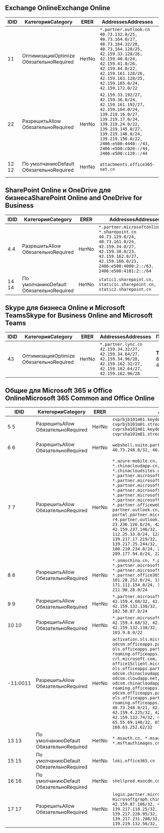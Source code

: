 <!--THIS FILE IS AUTOMATICALLY GENERATED. MANUAL CHANGES WILL BE OVERWRITTEN.-->
<!--Please contact the Office 365 Endpoints team with any questions.-->
<!--China endpoints version 2020033100-->
<!--File generated 2020-06-13 17:00:13.9786-->

## <a name="exchange-online"></a><span data-ttu-id="bb4df-101">Exchange Online</span><span class="sxs-lookup"><span data-stu-id="bb4df-101">Exchange Online</span></span>

<span data-ttu-id="bb4df-102">ID</span><span class="sxs-lookup"><span data-stu-id="bb4df-102">ID</span></span> | <span data-ttu-id="bb4df-103">Категория</span><span class="sxs-lookup"><span data-stu-id="bb4df-103">Category</span></span> | <span data-ttu-id="bb4df-104">ER</span><span class="sxs-lookup"><span data-stu-id="bb4df-104">ER</span></span> | <span data-ttu-id="bb4df-105">Addresses</span><span class="sxs-lookup"><span data-stu-id="bb4df-105">Addresses</span></span> | <span data-ttu-id="bb4df-106">Порты</span><span class="sxs-lookup"><span data-stu-id="bb4df-106">Ports</span></span>
-- | -------------------- | -- | ---------------------------------------------------------------------------------------------------------------------------------------------------------------------------------------------------------------------------------------------- | ------------------------
<span data-ttu-id="bb4df-107">1</span><span class="sxs-lookup"><span data-stu-id="bb4df-107">1</span></span> | <span data-ttu-id="bb4df-108">Оптимизация</span><span class="sxs-lookup"><span data-stu-id="bb4df-108">Optimize</span></span><BR><span data-ttu-id="bb4df-109">Обязательно</span><span class="sxs-lookup"><span data-stu-id="bb4df-109">Required</span></span> | <span data-ttu-id="bb4df-110">Нет</span><span class="sxs-lookup"><span data-stu-id="bb4df-110">No</span></span> | `*.partner.outlook.cn`<BR>`40.73.132.0/25, 40.73.164.0/27, 40.73.164.32/28, 40.73.164.128/25, 42.159.33.128/26, 42.159.40.0/24, 42.159.41.0/26, 42.159.44.0/22, 42.159.161.128/26, 42.159.163.128/25, 42.159.165.0/24, 42.159.172.0/22` | <span data-ttu-id="bb4df-111">**TCP:** 443, 80</span><span class="sxs-lookup"><span data-stu-id="bb4df-111">**TCP:** 443, 80</span></span>
<span data-ttu-id="bb4df-112">2</span><span class="sxs-lookup"><span data-stu-id="bb4df-112">2</span></span> | <span data-ttu-id="bb4df-113">Разрешить</span><span class="sxs-lookup"><span data-stu-id="bb4df-113">Allow</span></span><BR><span data-ttu-id="bb4df-114">Обязательно</span><span class="sxs-lookup"><span data-stu-id="bb4df-114">Required</span></span> | <span data-ttu-id="bb4df-115">Нет</span><span class="sxs-lookup"><span data-stu-id="bb4df-115">No</span></span> | `42.159.33.192/27, 42.159.36.0/24, 42.159.161.192/27, 42.159.164.0/24, 139.219.16.0/27, 139.219.17.0/24, 139.219.24.0/22, 139.219.145.0/27, 139.219.146.0/24, 139.219.156.0/22, 2406:e500:4440::/43, 2406:e500:c020::/44, 2406:e500:c120::/44` | <span data-ttu-id="bb4df-116">**TCP:** 25, 443, 53, 80</span><span class="sxs-lookup"><span data-stu-id="bb4df-116">**TCP:** 25, 443, 53, 80</span></span>
<span data-ttu-id="bb4df-117">12 </span><span class="sxs-lookup"><span data-stu-id="bb4df-117">12</span></span> | <span data-ttu-id="bb4df-118">По умолчанию</span><span class="sxs-lookup"><span data-stu-id="bb4df-118">Default</span></span><BR><span data-ttu-id="bb4df-119">Обязательно</span><span class="sxs-lookup"><span data-stu-id="bb4df-119">Required</span></span> | <span data-ttu-id="bb4df-120">Нет</span><span class="sxs-lookup"><span data-stu-id="bb4df-120">No</span></span> | `attachments.office365-net.cn` | <span data-ttu-id="bb4df-121">**TCP:** 443, 80</span><span class="sxs-lookup"><span data-stu-id="bb4df-121">**TCP:** 443, 80</span></span>

## <a name="sharepoint-online-and-onedrive-for-business"></a><span data-ttu-id="bb4df-122">SharePoint Online и OneDrive для бизнеса</span><span class="sxs-lookup"><span data-stu-id="bb4df-122">SharePoint Online and OneDrive for Business</span></span>

<span data-ttu-id="bb4df-123">ID</span><span class="sxs-lookup"><span data-stu-id="bb4df-123">ID</span></span> | <span data-ttu-id="bb4df-124">Категория</span><span class="sxs-lookup"><span data-stu-id="bb4df-124">Category</span></span> | <span data-ttu-id="bb4df-125">ER</span><span class="sxs-lookup"><span data-stu-id="bb4df-125">ER</span></span> | <span data-ttu-id="bb4df-126">Addresses</span><span class="sxs-lookup"><span data-stu-id="bb4df-126">Addresses</span></span> | <span data-ttu-id="bb4df-127">Порты</span><span class="sxs-lookup"><span data-stu-id="bb4df-127">Ports</span></span>
-- | ------------------- | -- | --------------------------------------------------------------------------------------------------------------------------------------------------------------------------------------------------- | ----------------
<span data-ttu-id="bb4df-128">4 </span><span class="sxs-lookup"><span data-stu-id="bb4df-128">4</span></span> | <span data-ttu-id="bb4df-129">Разрешить</span><span class="sxs-lookup"><span data-stu-id="bb4df-129">Allow</span></span><BR><span data-ttu-id="bb4df-130">Обязательно</span><span class="sxs-lookup"><span data-stu-id="bb4df-130">Required</span></span> | <span data-ttu-id="bb4df-131">Нет</span><span class="sxs-lookup"><span data-stu-id="bb4df-131">No</span></span> | `*.partner.microsoftonline.cn, *.sharepoint.cn`<BR>`40.73.129.0/24, 40.73.161.0/24, 42.159.34.0/27, 42.159.38.0/23, 42.159.162.0/27, 42.159.166.0/23, 2406:e500:4000:2::/63, 2406:e500:4101:2::/64` | <span data-ttu-id="bb4df-132">**TCP:** 443, 80</span><span class="sxs-lookup"><span data-stu-id="bb4df-132">**TCP:** 443, 80</span></span>
<span data-ttu-id="bb4df-133">14 </span><span class="sxs-lookup"><span data-stu-id="bb4df-133">14</span></span> | <span data-ttu-id="bb4df-134">По умолчанию</span><span class="sxs-lookup"><span data-stu-id="bb4df-134">Default</span></span><BR><span data-ttu-id="bb4df-135">Обязательно</span><span class="sxs-lookup"><span data-stu-id="bb4df-135">Required</span></span> | <span data-ttu-id="bb4df-136">Нет</span><span class="sxs-lookup"><span data-stu-id="bb4df-136">No</span></span> | `static1.sharepoint.cn, static1c.sharepoint.cn, static2.sharepoint.cn` | <span data-ttu-id="bb4df-137">**TCP:** 443, 80</span><span class="sxs-lookup"><span data-stu-id="bb4df-137">**TCP:** 443, 80</span></span>

## <a name="skype-for-business-online-and-microsoft-teams"></a><span data-ttu-id="bb4df-138">Skype для бизнеса Online и Microsoft Teams</span><span class="sxs-lookup"><span data-stu-id="bb4df-138">Skype for Business Online and Microsoft Teams</span></span>

<span data-ttu-id="bb4df-139">ID</span><span class="sxs-lookup"><span data-stu-id="bb4df-139">ID</span></span> | <span data-ttu-id="bb4df-140">Категория</span><span class="sxs-lookup"><span data-stu-id="bb4df-140">Category</span></span> | <span data-ttu-id="bb4df-141">ER</span><span class="sxs-lookup"><span data-stu-id="bb4df-141">ER</span></span> | <span data-ttu-id="bb4df-142">Addresses</span><span class="sxs-lookup"><span data-stu-id="bb4df-142">Addresses</span></span> | <span data-ttu-id="bb4df-143">Порты</span><span class="sxs-lookup"><span data-stu-id="bb4df-143">Ports</span></span>
-- | -------------------- | -- | -------------------------------------------------------------------------------------------------------------------------------- | ----------------
<span data-ttu-id="bb4df-144">4</span><span class="sxs-lookup"><span data-stu-id="bb4df-144">3</span></span> | <span data-ttu-id="bb4df-145">Оптимизация</span><span class="sxs-lookup"><span data-stu-id="bb4df-145">Optimize</span></span><BR><span data-ttu-id="bb4df-146">Обязательно</span><span class="sxs-lookup"><span data-stu-id="bb4df-146">Required</span></span> | <span data-ttu-id="bb4df-147">Нет</span><span class="sxs-lookup"><span data-stu-id="bb4df-147">No</span></span> | `*.partner.lync.cn`<BR>`42.159.34.32/27, 42.159.34.64/27, 42.159.34.96/28, 42.159.162.32/27, 42.159.162.64/27, 42.159.162.96/28` | <span data-ttu-id="bb4df-148">**TCP:** 443, 80</span><span class="sxs-lookup"><span data-stu-id="bb4df-148">**TCP:** 443, 80</span></span>

## <a name="microsoft-365-common-and-office-online"></a><span data-ttu-id="bb4df-149">Общие для Microsoft 365 и Office Online</span><span class="sxs-lookup"><span data-stu-id="bb4df-149">Microsoft 365 Common and Office Online</span></span>

<span data-ttu-id="bb4df-150">ID</span><span class="sxs-lookup"><span data-stu-id="bb4df-150">ID</span></span> | <span data-ttu-id="bb4df-151">Категория</span><span class="sxs-lookup"><span data-stu-id="bb4df-151">Category</span></span> | <span data-ttu-id="bb4df-152">ER</span><span class="sxs-lookup"><span data-stu-id="bb4df-152">ER</span></span> | <span data-ttu-id="bb4df-153">Addresses</span><span class="sxs-lookup"><span data-stu-id="bb4df-153">Addresses</span></span> | <span data-ttu-id="bb4df-154">Порты</span><span class="sxs-lookup"><span data-stu-id="bb4df-154">Ports</span></span>
-- | ------------------- | -- | ---------------------------------------------------------------------------------------------------------------------------------------------------------------------------------------------------------------------------------------------------------------------------------------------------------------------------------------------------------------------------------------------------------------------------------------------------------------------------------------------------------------------------------------------------------------------------------------------------------------------------------------------------------------------------------------------------------------------------------------------------------------------------------------------------------------------------------------------------------------------------- | ----------------
<span data-ttu-id="bb4df-155">5 </span><span class="sxs-lookup"><span data-stu-id="bb4df-155">5</span></span> | <span data-ttu-id="bb4df-156">Разрешить</span><span class="sxs-lookup"><span data-stu-id="bb4df-156">Allow</span></span><BR><span data-ttu-id="bb4df-157">Обязательно</span><span class="sxs-lookup"><span data-stu-id="bb4df-157">Required</span></span> | <span data-ttu-id="bb4df-158">Нет</span><span class="sxs-lookup"><span data-stu-id="bb4df-158">No</span></span> | `cvprbjb101m01.keydelivery.mediaservices.chinacloudapi.cn, cvprbjb101m01.streaming.mediaservices.chinacloudapi.cn, cvprsha101m01.keydelivery.mediaservices.chinacloudapi.cn, cvprsha101m01.streaming.mediaservices.chinacloudapi.cn` | <span data-ttu-id="bb4df-159">**TCP:** 443, 80</span><span class="sxs-lookup"><span data-stu-id="bb4df-159">**TCP:** 443, 80</span></span>
<span data-ttu-id="bb4df-160">6 </span><span class="sxs-lookup"><span data-stu-id="bb4df-160">6</span></span> | <span data-ttu-id="bb4df-161">Разрешить</span><span class="sxs-lookup"><span data-stu-id="bb4df-161">Allow</span></span><BR><span data-ttu-id="bb4df-162">Обязательно</span><span class="sxs-lookup"><span data-stu-id="bb4df-162">Required</span></span> | <span data-ttu-id="bb4df-163">Нет</span><span class="sxs-lookup"><span data-stu-id="bb4df-163">No</span></span> | `webshell.suite.partner.microsoftonline.cn`<BR>`40.73.248.8/32, 40.73.252.10/32` | <span data-ttu-id="bb4df-164">**TCP:** 443, 80</span><span class="sxs-lookup"><span data-stu-id="bb4df-164">**TCP:** 443, 80</span></span>
<span data-ttu-id="bb4df-165">7 </span><span class="sxs-lookup"><span data-stu-id="bb4df-165">7</span></span> | <span data-ttu-id="bb4df-166">Разрешить</span><span class="sxs-lookup"><span data-stu-id="bb4df-166">Allow</span></span><BR><span data-ttu-id="bb4df-167">Обязательно</span><span class="sxs-lookup"><span data-stu-id="bb4df-167">Required</span></span> | <span data-ttu-id="bb4df-168">Нет</span><span class="sxs-lookup"><span data-stu-id="bb4df-168">No</span></span> | `*.azure-mobile.cn, *.chinacloudapi.cn, *.chinacloudapp.cn, *.chinacloud-mobile.cn, *.chinacloudsites.cn, *.partner.microsoftonline-m.cn, *.partner.microsoftonline-m.net.cn, *.partner.microsoftonline-m-i.cn, *.partner.microsoftonline-m-i.net.cn, *.partner.microsoftonline-p.net.cn, *.partner.microsoftonline-p-i.cn, *.partner.microsoftonline-p-i.net.cn, *.partner.officewebapps.cn, *.windowsazure.cn, partner.outlook.cn, portal.partner.microsoftonline.cdnsvc.com, r4.partner.outlook.cn`<BR>`23.236.126.0/24, 42.159.224.122/32, 42.159.233.91/32, 42.159.237.146/32, 42.159.238.120/32, 58.68.168.0/24, 112.25.33.0/24, 123.150.49.0/24, 125.65.247.0/24, 139.217.17.219/32, 139.217.19.156/32, 139.217.21.3/32, 139.217.25.244/32, 171.107.84.0/24, 180.210.232.0/24, 180.210.234.0/24, 209.177.86.0/24, 209.177.90.0/24, 209.177.94.0/24, 222.161.226.0/24` | <span data-ttu-id="bb4df-169">**TCP:** 443, 80</span><span class="sxs-lookup"><span data-stu-id="bb4df-169">**TCP:** 443, 80</span></span>
<span data-ttu-id="bb4df-170">8 </span><span class="sxs-lookup"><span data-stu-id="bb4df-170">8</span></span> | <span data-ttu-id="bb4df-171">Разрешить</span><span class="sxs-lookup"><span data-stu-id="bb4df-171">Allow</span></span><BR><span data-ttu-id="bb4df-172">Обязательно</span><span class="sxs-lookup"><span data-stu-id="bb4df-172">Required</span></span> | <span data-ttu-id="bb4df-173">Нет</span><span class="sxs-lookup"><span data-stu-id="bb4df-173">No</span></span> | `*.onmschina.cn, *.partner.microsoftonline.net.cn, *.partner.microsoftonline-i.cn, *.partner.microsoftonline-i.net.cn, *.partner.office365.cn`<BR>`101.28.252.0/24, 115.231.150.0/24, 123.235.32.0/24, 171.111.154.0/24, 175.6.10.0/24, 180.210.229.0/24, 211.90.28.0/24` | <span data-ttu-id="bb4df-174">**TCP:** 443, 80</span><span class="sxs-lookup"><span data-stu-id="bb4df-174">**TCP:** 443, 80</span></span>
<span data-ttu-id="bb4df-175">9 </span><span class="sxs-lookup"><span data-stu-id="bb4df-175">9</span></span> | <span data-ttu-id="bb4df-176">Разрешить</span><span class="sxs-lookup"><span data-stu-id="bb4df-176">Allow</span></span><BR><span data-ttu-id="bb4df-177">Обязательно</span><span class="sxs-lookup"><span data-stu-id="bb4df-177">Required</span></span> | <span data-ttu-id="bb4df-178">Нет</span><span class="sxs-lookup"><span data-stu-id="bb4df-178">No</span></span> | `*.partner.microsoftonline-p.cn`<BR>`42.159.4.68/32, 42.159.4.200/32, 42.159.7.156/32, 42.159.132.138/32, 42.159.133.17/32, 42.159.135.78/32, 182.50.87.0/24` | <span data-ttu-id="bb4df-179">**TCP:** 443, 80</span><span class="sxs-lookup"><span data-stu-id="bb4df-179">**TCP:** 443, 80</span></span>
<span data-ttu-id="bb4df-180">10 </span><span class="sxs-lookup"><span data-stu-id="bb4df-180">10</span></span> | <span data-ttu-id="bb4df-181">Разрешить</span><span class="sxs-lookup"><span data-stu-id="bb4df-181">Allow</span></span><BR><span data-ttu-id="bb4df-182">Обязательно</span><span class="sxs-lookup"><span data-stu-id="bb4df-182">Required</span></span> | <span data-ttu-id="bb4df-183">Нет</span><span class="sxs-lookup"><span data-stu-id="bb4df-183">No</span></span> | `*.partner.microsoftonline.cn`<BR>`42.159.4.68/32, 42.159.4.200/32, 42.159.7.156/32, 42.159.132.138/32, 42.159.133.17/32, 42.159.135.78/32, 103.9.8.0/22` | <span data-ttu-id="bb4df-184">**TCP:** 443, 80</span><span class="sxs-lookup"><span data-stu-id="bb4df-184">**TCP:** 443, 80</span></span>
<span data-ttu-id="bb4df-185">-11:00</span><span class="sxs-lookup"><span data-stu-id="bb4df-185">11</span></span> | <span data-ttu-id="bb4df-186">Разрешить</span><span class="sxs-lookup"><span data-stu-id="bb4df-186">Allow</span></span><BR><span data-ttu-id="bb4df-187">Обязательно</span><span class="sxs-lookup"><span data-stu-id="bb4df-187">Required</span></span> | <span data-ttu-id="bb4df-188">Нет</span><span class="sxs-lookup"><span data-stu-id="bb4df-188">No</span></span> | `activation.sls.microsoft.com, bjb-odcsm.officeapps.partner.office365.cn, bjb-ols.officeapps.partner.office365.cn, bjb-roaming.officeapps.partner.office365.cn, crl.microsoft.com, odc.officeapps.live.com, office15client.microsoft.com, officecdn.microsoft.com, ols.officeapps.partner.office365.cn, osi-prod-bjb01-odcsm.chinacloudapp.cn, osiprod-scus01-odcsm.cloudapp.net, osi-prod-sha01-odcsm.chinacloudapp.cn, roaming.officeapps.partner.office365.cn, sha-odcsm.officeapps.partner.office365.cn, sha-ols.officeapps.partner.office365.cn, sha-roaming.officeapps.partner.office365.cn`<BR>`40.73.248.0/21, 42.159.4.45/32, 42.159.4.50/32, 42.159.4.225/32, 42.159.7.13/32, 42.159.132.73/32, 42.159.132.74/32, 42.159.132.75/32, 65.52.98.231/32, 65.55.69.140/32, 65.55.227.140/32, 70.37.81.47/32, 168.63.252.62/32` | <span data-ttu-id="bb4df-189">**TCP:** 443, 80</span><span class="sxs-lookup"><span data-stu-id="bb4df-189">**TCP:** 443, 80</span></span>
<span data-ttu-id="bb4df-190">13 </span><span class="sxs-lookup"><span data-stu-id="bb4df-190">13</span></span> | <span data-ttu-id="bb4df-191">По умолчанию</span><span class="sxs-lookup"><span data-stu-id="bb4df-191">Default</span></span><BR><span data-ttu-id="bb4df-192">Обязательно</span><span class="sxs-lookup"><span data-stu-id="bb4df-192">Required</span></span> | <span data-ttu-id="bb4df-193">Нет</span><span class="sxs-lookup"><span data-stu-id="bb4df-193">No</span></span> | `*.msauth.cn, *.msauthimages.cn, *.msftauth.cn, *.msftauthimages.cn` | <span data-ttu-id="bb4df-194">**TCP:** 443, 80</span><span class="sxs-lookup"><span data-stu-id="bb4df-194">**TCP:** 443, 80</span></span>
<span data-ttu-id="bb4df-195">15 </span><span class="sxs-lookup"><span data-stu-id="bb4df-195">15</span></span> | <span data-ttu-id="bb4df-196">По умолчанию</span><span class="sxs-lookup"><span data-stu-id="bb4df-196">Default</span></span><BR><span data-ttu-id="bb4df-197">Обязательно</span><span class="sxs-lookup"><span data-stu-id="bb4df-197">Required</span></span> | <span data-ttu-id="bb4df-198">Нет</span><span class="sxs-lookup"><span data-stu-id="bb4df-198">No</span></span> | `loki.office365.cn` | <span data-ttu-id="bb4df-199">**TCP:** 443</span><span class="sxs-lookup"><span data-stu-id="bb4df-199">**TCP:** 443</span></span>
<span data-ttu-id="bb4df-200">16 </span><span class="sxs-lookup"><span data-stu-id="bb4df-200">16</span></span> | <span data-ttu-id="bb4df-201">По умолчанию</span><span class="sxs-lookup"><span data-stu-id="bb4df-201">Default</span></span><BR><span data-ttu-id="bb4df-202">Обязательно</span><span class="sxs-lookup"><span data-stu-id="bb4df-202">Required</span></span> | <span data-ttu-id="bb4df-203">Нет</span><span class="sxs-lookup"><span data-stu-id="bb4df-203">No</span></span> | `shellprod.msocdn.com` | <span data-ttu-id="bb4df-204">**TCP:** 443</span><span class="sxs-lookup"><span data-stu-id="bb4df-204">**TCP:** 443</span></span>
<span data-ttu-id="bb4df-205">17 </span><span class="sxs-lookup"><span data-stu-id="bb4df-205">17</span></span> | <span data-ttu-id="bb4df-206">Разрешить</span><span class="sxs-lookup"><span data-stu-id="bb4df-206">Allow</span></span><BR><span data-ttu-id="bb4df-207">Обязательно</span><span class="sxs-lookup"><span data-stu-id="bb4df-207">Required</span></span> | <span data-ttu-id="bb4df-208">Нет</span><span class="sxs-lookup"><span data-stu-id="bb4df-208">No</span></span> | `login.partner.microsoftonline.cn, microsoftgraph.chinacloudapi.cn`<BR>`42.159.87.106/32, 42.159.92.96/32, 139.217.115.121/32, 139.217.118.25/32, 139.217.118.46/32, 139.217.118.54/32, 139.217.228.95/32, 139.217.231.198/32, 139.217.231.208/32, 139.217.231.219/32, 139.219.132.56/32, 139.219.133.182/32` | <span data-ttu-id="bb4df-209">**TCP:** 443, 80</span><span class="sxs-lookup"><span data-stu-id="bb4df-209">**TCP:** 443, 80</span></span>
